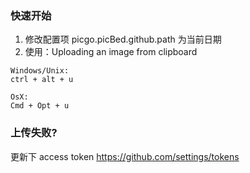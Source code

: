 ### 快速开始

1. 修改配置项 picgo.picBed.github.path 为当前日期
2. 使用：Uploading an image from clipboard

```
Windows/Unix:
ctrl + alt + u

OsX:
Cmd + Opt + u
```

### 上传失败?

更新下 access token https://github.com/settings/tokens
